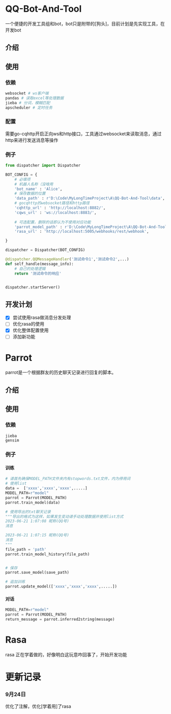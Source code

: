 # QQ-Bot-And-Tool
 一个便捷的开发工具组和bot，bot只是附带的[狗头]，目前计划是先实现工具，在开发bot

## 介绍



## 使用

### 依赖

~~~python
websocket # ws客户端
pandas # 读取excel等处理数据
jieba # 分词，模糊匹配
apscheduler # 定时任务
~~~



### 配置

需要go-cqhttp开启正向ws和http接口，工具通过websocket来读取消息，通过http来进行发送消息等操作

### 例子

~~~python
from dispatcher import Dispatcher

BOT_CONFIG = {
    # 必填项
    # 机器人名称（没啥用
    'bot_name' : 'Alice',
    # 保存数据的位置
    'data_path' : r'D:\Code\MyLongTimeProject\A\QQ-Bot-And-Tool\data',
    # gocqhttp的websocket路径和http路径
    'cqhttp_url' : 'http://localhost:8882/',
    'cqws_url' : 'ws://localhost:8883/',
    
    # 可选配置，删除的话即认为不使用对应功能
    'parrot_model_path' : r'D:\Code\MyLongTimeProject\A\QQ-Bot-And-Tool\data\ParrotModel',
    'rasa_url' : 'http://localhost:5005/webhooks/rest/webhook',

}

dispatcher = Dispatcher(BOT_CONFIG)

@dispatcher.QQMessageHandler('测试命令1','测试命令2',...)
def self_handle(message_info):
    # 自己的处理逻辑
    return '测试命令的响应'


dispatcher.startServer()
~~~



 ## 开发计划

- [x] 尝试使用rasa做消息分发处理
- [ ] 优化rasa的使用
- [x] 优化整体配置使用
- [ ] 添加新功能

# Parrot

parrot是一个根据群友的历史聊天记录进行回复的脚本。

## 介绍

## 使用

### 依赖

~~~python
jieba
gensim
~~~

### 例子

#### 训练

~~~python
# 请首先确保MODEL_PATH文件夹内有stopwords.txt文件，内为停用词
# 使用list
data =  ['xxxx','xxxx','xxxx',.....]
MODEL_PATH=r"model"
parrot = Parrot(MODEL_PATH)
parrot.train_model(data)

# 使用导出的txt聊天记录
"""导出的格式为这样，如果发生变动请手动处理数据并使用list方式
2023-06-21 1:07:08 昵称(QQ号)
消息

2023-06-21 1:07:15 昵称(QQ号)
消息
"""
file_path = 'path'
parrot.train_model_history(file_path)


# 保存
parrot.save_model(save_path)

# 追加训练
parrot.update_model(['xxxx','xxxx','xxxx',.....])

~~~

#### 对话

~~~~python
MODEL_PATH=r"model"
parrot = Parrot(MODEL_PATH)
return_message = parrot.inferred2string(message)
~~~~



# Rasa

rasa 正在学着做的，好像明白这玩意咋回事了，开始开发功能



# 更新记录

### 9月24日

优化了注解，优化[学着用]了rasa
